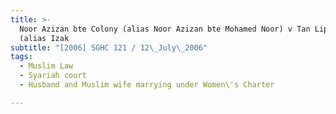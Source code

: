 ```yaml
---
title: >-
  Noor Azizan bte Colony (alias Noor Azizan bte Mohamed Noor) v Tan Lip Chin
  (alias Izak
subtitle: "[2006] SGHC 121 / 12\_July\_2006"
tags:
  - Muslim Law
  - Syariah court
  - Husband and Muslim wife marrying under Women\'s Charter

---
```


